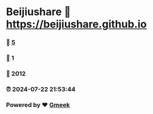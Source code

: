 # Beijiushare :link: https://beijiushare.github.io 
### :page_facing_up: [5](https://beijiushare.github.io/tag.html) 
### :speech_balloon: 1 
### :hibiscus: 2012 
### :alarm_clock: 2024-07-22 21:53:44 
### Powered by :heart: [Gmeek](https://github.com/Meekdai/Gmeek)

